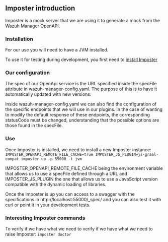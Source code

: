 ## Imposter introduction

Imposter is a mock server that we are using it to generate a mock from the Wazuh Manager OpenAPI.

### Installation
For our use you will need to have a JVM installed.

To use it for testing during development, you first need to [install Imposter](https://github.com/gatehill/imposter-cli/blob/main/docs/install.md)

### Our configuration
The spec of our OpenApi service is the URL specified inside the specFile attribute in wazuh-manager-config.yaml. The purpose of this is to have it automatically updated with new versions.

Inside wazuh-manager-config.yaml we can also find the configuration of the specific endpoints that we will use in our plugins. In the case of wanting to modify the default response of these endpoints, the corresponding statusCode must be changed, understanding that the possible options are those found in the specFile.

### Use
Once Imposter is installed, we need to install a new Imposter instance:
`IMPOSTER_OPENAPI_REMOTE_FILE_CACHE=true IMPOSTER_JS_PLUGIN=js-graal-compat imposter up -p 55000 -t jvm`

IMPOSTER_OPENAPI_REMOTE_FILE_CACHE being the environment variable that allows us to use a specFile defined through a URL and IMPOSTER_JS_PLUGIN the one that allows us to use a JavaScript version compatible with the dynamic loading of libraries.

Once the Imposter is up you can access to a swagger with the specifications in http://localhost:55000/_spec/ and you can also test it with curl or point it in your development tests.

### Interesting Imposter commands
To verify if we have what we need to verify if we have what we need to raise Imposter:
`imposter doctor`